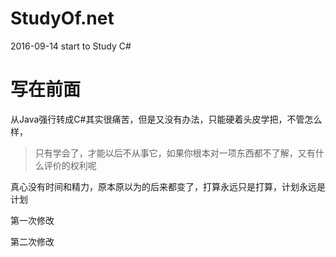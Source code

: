 # StudyOf.net
2016-09-14 start  to Study C#

# 写在前面


从Java强行转成C#其实很痛苦，但是又没有办法，只能硬着头皮学把，不管怎么样，


> 只有学会了，才能以后不从事它，如果你根本对一项东西都不了解，又有什么评价的权利呢


真心没有时间和精力，原本原以为的后来都变了，打算永远只是打算，计划永远是计划

第一次修改


第二次修改

